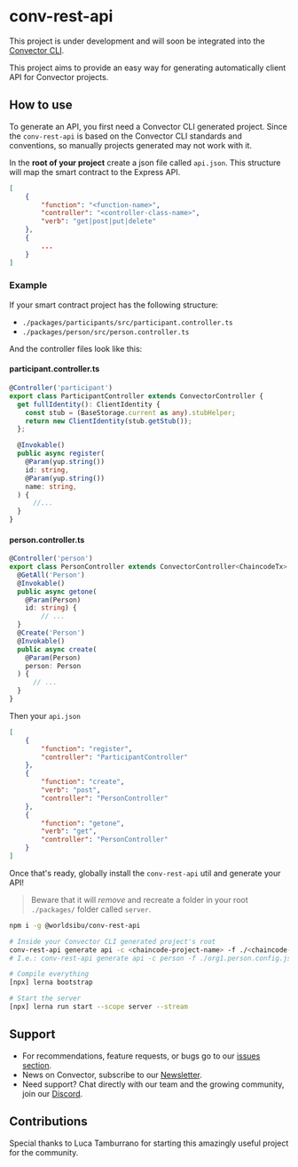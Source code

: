 # conv-rest-api

This project is under development and will soon be integrated into the [Convector CLI](https://github.com/worldsibu/convector-cli).

This project aims to provide an easy way for generating automatically client API for Convector projects.

## How to use

To generate an API, you first need a Convector CLI generated project. Since the `conv-rest-api` is based on the Convector CLI standards and conventions, so manually projects generated may not work with it.

In the **root of your project** create a json file called `api.json`. This structure will map the smart contract to the Express API.

```json
[
    {
        "function": "<function-name>",
        "controller": "<controller-class-name>",
        "verb": "get|post|put|delete"
    },
    {
        ...
    }
]
```

### Example

If your smart contract project has the following structure:

* `./packages/participants/src/participant.controller.ts`
* `./packages/person/src/person.controller.ts`

And the controller files look like this:

#### participant.controller.ts

```ts
@Controller('participant')
export class ParticipantController extends ConvectorController {
  get fullIdentity(): ClientIdentity {
    const stub = (BaseStorage.current as any).stubHelper;
    return new ClientIdentity(stub.getStub());
  };

  @Invokable()
  public async register(
    @Param(yup.string())
    id: string,
    @Param(yup.string())
    name: string,
  ) {
      //...
  }
}
```

#### person.controller.ts

```ts
@Controller('person')
export class PersonController extends ConvectorController<ChaincodeTx> {
  @GetAll('Person')
  @Invokable()
  public async getone(
    @Param(Person)
    id: string) {
        // ...
  }
  @Create('Person')
  @Invokable()
  public async create(
    @Param(Person)
    person: Person
  ) {
      // ...
  }
}
```

Then your `api.json`

```json
[
    {
        "function": "register",
        "controller": "ParticipantController"
    },
    {
        "function": "create",
        "verb": "post",
        "controller": "PersonController"
    },
    {
        "function": "getone",
        "verb": "get",
        "controller": "PersonController"
    }
]
```

Once that's ready, globally install the `conv-rest-api` util and generate your API!

> Beware that it will *remove* and recreate a folder in your root `./packages/` folder called `server`.

```bash
npm i -g @worldsibu/conv-rest-api

# Inside your Convector CLI generated project's root
conv-rest-api generate api -c <chaincode-project-name> -f ./<chaincode-config-file>
# I.e.: conv-rest-api generate api -c person -f ./org1.person.config.json

# Compile everything
[npx] lerna bootstrap

# Start the server
[npx] lerna run start --scope server --stream
```

## Support

* For recommendations, feature requests, or bugs go to our [issues section](/issues).
* News on Convector, subscribe to our [Newsletter](https://worldsibu.tech/subscribe/).
* Need support? Chat directly with our team and the growing community, join our [Discord](https://discord.gg/twRwpWt).

## Contributions

Special thanks to Luca Tamburrano for starting this amazingly useful project for the community.
